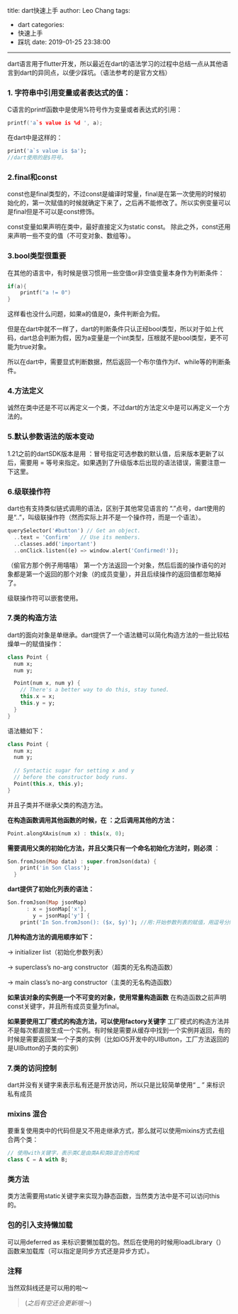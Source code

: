 title: dart快速上手
author: Leo Chang
tags:
  - dart
categories:
  - 快速上手
  - 踩坑
date: 2019-01-25 23:38:00
---
dart语言用于flutter开发，所以最近在dart的语法学习的过程中总结一点从其他语言到dart的异同点，以便少踩坑。（语法参考的是官方文档）

<!--more-->

### 1. 字符串中引用变量或者表达式的值：

C语言的printf函数中是使用%符号作为变量或者表达式的引用：
```c
printf('a`s value is %d ', a);
```
在dart中是这样的：
```dart
print('a`s value is $a');
//dart使用的是$符号。
```

### 2.final和const
const也是final类型的，不过const是编译时常量，final是在第一次使用的时候初始化的，第一次赋值的时候就确定下来了，之后再不能修改了。所以实例变量可以是final但是不可以是const修饰。

const变量如果声明在类中，最好直接定义为static const。
除此之外，const还用来声明一些不变的值（不可变对象、数组等）。

### 3.bool类型很重要
在其他的语言中，有时候是很习惯用一些空值or非空值变量本身作为判断条件：
```c
if(a){
	printf("a != 0")
}
```
这样看也没什么问题，如果a的值是0，条件判断会为假。

但是在dart中就不一样了，dart的判断条件只认正经bool类型，所以对于如上代码，dart总会判断为假，因为a变量是一个int类型，压根就不是bool类型，更不可能为true对象。

所以在dart中，需要显式判断数据，然后返回一个布尔值作为if、while等的判断条件。

### 4.方法定义
诚然在类中还是不可以再定义一个类，不过dart的方法定义中是可以再定义一个方法的。

### 5.默认参数语法的版本变动
1.21之前的dartSDK版本是用 ：冒号指定可选参数的默认值，后来版本更新了以后，需要用 = 等号来指定。如果遇到了升级版本后出现的语法错误，需要注意一下这里。

### 6.级联操作符
dart也有支持类似链式调用的语法，区别于其他常见语言的 “.”点号，dart使用的是“..”，叫级联操作符（然而实际上并不是一个操作符，而是一个语法）。
```dart
querySelector('#button') // Get an object.
  ..text = 'Confirm'   // Use its members.
  ..classes.add('important')
  ..onClick.listen((e) => window.alert('Confirmed!'));
```
（偷官方那个例子用嘻嘻）
第一个方法返回一个对象，然后后面的操作语句的对象都是第一个返回的那个对象（的成员变量），并且后续操作的返回值都忽略掉了。

级联操作符可以嵌套使用。

### 7.类的构造方法
dart的面向对象是单继承。dart提供了一个语法糖可以简化构造方法的一些比较枯燥单一的赋值操作：
```dart
class Point {
  num x;
  num y;

  Point(num x, num y) {
    // There's a better way to do this, stay tuned.
    this.x = x;
    this.y = y;
  }
}
```
语法糖如下：
```dart
class Point {
  num x;
  num y;
  
  // Syntactic sugar for setting x and y
  // before the constructor body runs.
  Point(this.x, this.y);
}
```
并且子类并不继承父类的构造方法。

**在构造函数调用其他函数的时候，在 ：之后调用其他的方法：**
```dart
Point.alongXAxis(num x) : this(x, 0);
```


**需要调用父类的初始化方法，并且父类只有一个命名初始化方法时，则必须** ：
```dart
Son.fromJson(Map data) : super.fromJson(data) {
    print('in Son Class');
  }
```

**dart提供了初始化列表的语法：**
```dart
Son.fromJson(Map jsonMap)
      : x = jsonMap['x'],
        y = jsonMap['y'] {
    print('In Son.fromJson(): ($x, $y)'); //用:开始参数列表的赋值，用逗号分隔参数，右边不能使用this引用成员变量
```


**几种构造方法的调用顺序如下：**

->
initializer list（初始化参数列表） 

->
superclass’s no-arg constructor（超类的无名构造函数）

->
main class’s no-arg constructor（主类的无名构造函数）

**如果该对象的实例是一个不可变的对象，使用常量构造函数**
在构造函数之前声明const关键字，并且所有成员变量为final。

**如果要使用工厂模式的构造方法，可以使用factory关键字**
工厂模式的构造方法并不是每次都直接生成一个实例。有时候是需要从缓存中找到一个实例并返回，有的时候是需要返回某一个子类的实例（比如iOS开发中的UIButton，工厂方法返回的是UIButton的子类的实例）

### 7.类的访问控制
dart并没有关键字来表示私有还是开放访问，所以只是比较简单使用“ _ ” 来标识私有成员

### mixins 混合
要重复使用类中的代码但是又不用走继承方式，那么就可以使用mixins方式去组合两个类：
```dart
// 使用with关键字，表示类C是由类A和类B混合而构成
class C = A with B;
```

### 类方法
类方法需要用static关键字来实现为静态函数，当然类方法中是不可以访问this的。

### 包的引入支持懒加载
可以用deferred as 来标识要懒加载的包。然后在使用的时候用loadLibrary（）函数来加载库（可以指定是同步方式还是异步方式）。

### 注释
当然双斜线还是可以用的啦～


>(*之后有空还会更新哦～*)